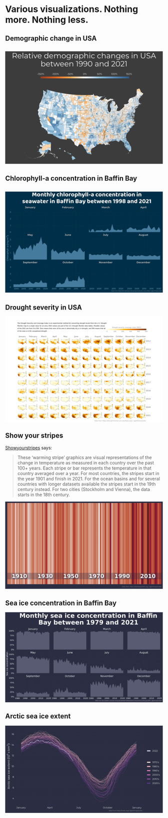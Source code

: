 # Various visualizations. Nothing more. Nothing less.

## Demographic change in USA

## ![](graphs/007_usa_population_variability.png)

## Chlorophyll-a concentration in Baffin Bay

## ![](graphs/005_chla_concentration_baffin_bay.png)

## Drought severity in USA

![](graphs/004_drought_severity_usa.png)

## Show your stripes

[Showyourstripes](https://showyourstripes.info/) says:

> These ‘warming stripe’ graphics are visual representations of the change in temperature as measured in each country over the past 100+ years. Each stripe or bar represents the temperature in that country averaged over a year. For most countries, the stripes start in the year 1901 and finish in 2021. For the ocean basins and for several countries with longer datasets available the stripes start in the 19th century instead. For two cities (Stockholm and Vienna), the data starts in the 18th century.

![](graphs/003_showyourstripes.png)

## Sea ice concentration in Baffin Bay

![](graphs/002_seaice_concentration_baffin_bay.png)

## Arctic sea ice extent

![](graphs/001_arctic_seaice_extent.png)
